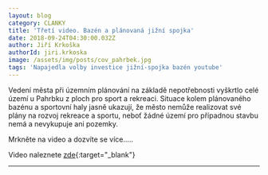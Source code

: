 ```yaml
---
layout: blog
category: CLANKY
title: 'Třetí video. Bazén a plánovaná jižní spojka'
date: 2018-09-24T04:30:00.032Z
author: Jiří Krkoška
authorId: jiri.krkoska
image: /assets/img/posts/cov_pahrbek.jpg
tags: 'Napajedla volby investice jižní-spojka bazén youtube'
---
```

Vedení města při územním plánování na základě nepotřebnosti vyškrtlo celé území u Pahrbku z ploch pro sport a rekreaci.
Situace kolem plánovaného bazénu a sportovní haly jasně ukazují, že město nemůže realizovat své plány na rozvoj rekreace a sportu, neboť žádné území pro případnou stavbu nemá a nevykupuje ani pozemky. 

Mrkněte na video a dozvíte se více.....

Video naleznete [zde](https://www.youtube.com/channel/UCgoN2Mo3r-xe0iO6N5HRWHA){:target="_blank"}

- - -
